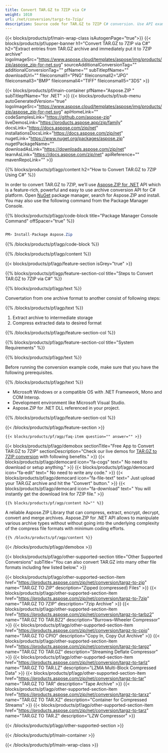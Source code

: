 ```yaml
---
title: Convert TAR.GZ to 7ZIP via C# 
weight: 1010
url: /net/conversion/targz-to-7zip/ 
description: Source code for TAR.GZ to 7ZIP C# conversion. Use API example code for batch TAR.GZ files to 7ZIP conversion within VB.NET Asp.NET or any .NET based application.
---
```


{{< blocks/products/pf/main-wrap-class isAutogenPage="true">}}
{{< blocks/products/pf/upper-banner h1="Convert TAR.GZ to 7ZIP via C#" h2="Extract entries from TAR.GZ archive and immediately put it to 7ZIP archive" logoImageSrc="https://www.aspose.cloud/templates/aspose/img/products/zip/aspose_zip-for-net.svg" sourceAdditionalConversionTag="" additionalConversionTag="" pfName="" subTitlepfName="" downloadUrl="" fileiconsmall1="PNG" fileiconsmall2="JPG" fileiconsmall3="BMP" fileiconsmall4="TIFF" fileiconsmall5="3DS" >}}

{{< blocks/products/pf/main-container pfName="Aspose.ZIP " subTitlepfName="for .NET" >}}
{{< blocks/products/pf/sub-menu autoGeneratedVersion="true" logoImageSrc="https://www.aspose.cloud/templates/aspose/img/products/zip/aspose_zip-for-net.svg" apiHomeLink="" codeSamplesLink="https://github.com/aspose-zip" liveDemosLink="https://products.aspose.app/zip/family" docsLink="https://docs.aspose.com/zip/net" installationsDocsLink="https://docs.aspose.com/zip/net" nugetLink="https://www.nuget.org/packages/aspose.zip" nugetPackageName="" downloadAsLink="https://downloads.aspose.com/zip/net" learnAsLink="https://docs.aspose.com/zip/net" apiReference="" mavenRepoLink="" >}}

{{% blocks/products/pf/agp/content h2="How to Convert TAR.GZ to 7ZIP Using C#" %}}

 In order to convert TAR.GZ to 7ZIP, we’ll use
 [Aspose.ZIP for .NET](https://products.aspose.com/zip/net) 
 API which is a feature-rich, powerful and easy to use archive conversion API for C# platform. Open
 [NuGet](https://www.nuget.org/packages/aspose.zip) 
 package manager, search for
 Aspose.ZIP and install. You may also use the following command from the Package Manager Console.

{{% blocks/products/pf/agp/code-block title="Package Manager Console Command" offSpacer="true" %}}

```cs

PM> Install-Package Aspose.Zip

```

{{% /blocks/products/pf/agp/code-block %}}

{{% /blocks/products/pf/agp/content %}}

{{< blocks/products/pf/agp/feature-section isGrey="true" >}}

{{% blocks/products/pf/agp/feature-section-col title="Steps to Convert TAR.GZ to 7ZIP via C#" %}}

{{% blocks/products/pf/agp/text %}}

Convertation from one archive format to another consist of following steps:

{{% /blocks/products/pf/agp/text %}}

1.  Extract archive to intermediate storage
1.  Compress extracted data to desired format

{{% /blocks/products/pf/agp/feature-section-col %}}

{{% blocks/products/pf/agp/feature-section-col title="System Requirements" %}}

{{% blocks/products/pf/agp/text %}}

 Before running the conversion example code, make sure that you have the following prerequisites.

{{% /blocks/products/pf/agp/text %}}

-  Microsoft Windows or a compatible OS with .NET Framework, Mono and COM Interop.
-  Development environment like Microsoft Visual Studio.
-  Aspose.ZIP for .NET DLL referenced in your project.

{{% /blocks/products/pf/agp/feature-section-col %}}

{{< /blocks/products/pf/agp/feature-section >}}

    {{< blocks/products/pf/agp/faq-item question="" answer="" >}}
 

<!-- aboutfile Starts -->

{{< blocks/products/pf/agp/demobox sectionTitle="Free App to Convert TAR.GZ to 7ZIP" sectionDescription="Check our live demos for [TAR.GZ to 7ZIP conversion](https://products.aspose.app/zip/conversion/targz-to-7zip) with following benefits." >}}
        {{< blocks/products/pf/agp/democard icon="fa-cogs" text=" No need to download or setup anything." >}}
        {{< blocks/products/pf/agp/democard icon="fa-edit" text=" No need to write any code." >}}
        {{< blocks/products/pf/agp/democard icon="fa-file-text" text=" Just upload your TAR.GZ archive and hit the \"Convert\" button." >}}
        {{< blocks/products/pf/agp/democard icon="fa-download" text=" You will instantly get the download link for 7ZIP file." >}}

    {{% blocks/products/pf/agp/content h2="" %}}

 A reliable Aspose.ZIP Library that can compress, extract, encrypt, decrypt, convert and merge archives. Aspose.ZIP for .NET API allows to manipulate various archive types without without going into the underlying complexity of the compress file formats with minimum coding efforts.


    {{% /blocks/products/pf/agp/content %}}

{{< /blocks/products/pf/agp/demobox >}}

<!-- aboutfile Ends -->

{{< blocks/products/pf/agp/other-supported-section title="Other Supported Conversions" subTitle="You can also convert TAR.GZ into many other file formats including few listed below." >}}

{{< blocks/products/pf/agp/other-supported-section-item href="https://products.aspose.com/zip/net/conversion/targz-to-zip" name="TAR.GZ TO ZIP" description="Zipped (compressed) Files" >}}
{{< blocks/products/pf/agp/other-supported-section-item href="https://products.aspose.com/zip/net/conversion/targz-to-7zip" name="TAR.GZ TO 7ZIP" description="7zip Archive" >}}
{{< blocks/products/pf/agp/other-supported-section-item href="https://products.aspose.com/zip/net/conversion/targz-to-tarbz2" name="TAR.GZ TO TAR.BZ2" description="Burrows–Wheeler Compressor" >}}
{{< blocks/products/pf/agp/other-supported-section-item href="https://products.aspose.com/zip/net/conversion/targz-to-cpio" name="TAR.GZ TO CPIO" description="Copy In, Copy Out Archive" >}}
{{< blocks/products/pf/agp/other-supported-section-item href="https://products.aspose.com/zip/net/conversion/targz-to-targz" name="TAR.GZ TO TAR.GZ" description="Streaming Deflate Compressor" >}}
{{< blocks/products/pf/agp/other-supported-section-item href="https://products.aspose.com/zip/net/conversion/targz-to-tarlz" name="TAR.GZ TO TAR.LZ" description="LZMA Multi-Block Compressed Data" >}}
{{< blocks/products/pf/agp/other-supported-section-item href="https://products.aspose.com/zip/net/conversion/targz-to-tar" name="TAR.GZ TO TAR" description="Tape Archive" >}}
{{< blocks/products/pf/agp/other-supported-section-item href="https://products.aspose.com/zip/net/conversion/targz-to-tarxz" name="TAR.GZ TO TAR.XZ" description="Container for Compressed Streams" >}}
{{< blocks/products/pf/agp/other-supported-section-item href="https://products.aspose.com/zip/net/conversion/targz-to-tarz" name="TAR.GZ TO TAR.Z" description="LZW Compressor" >}}

{{< /blocks/products/pf/agp/other-supported-section >}}

{{< /blocks/products/pf/main-container >}}
    
{{< /blocks/products/pf/main-wrap-class >}}
